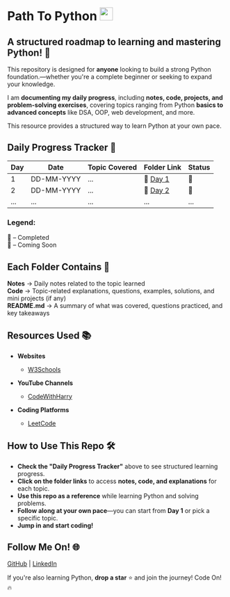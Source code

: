 <h1 align="left"> Path To Python <img src="https://user-images.githubusercontent.com/74038190/212257472-08e52665-c503-4bd9-aa20-f5a4dae769b5.gif" width="30"> </h1>

## A structured roadmap to learning and mastering Python! 🐍

This repository is designed for **anyone** looking to build a strong Python foundation.—whether you're a complete beginner or seeking to expand your knowledge.

I am **documenting my daily progress**, including **notes, code, projects, and problem-solving exercises**, covering  topics ranging from Python **basics to advanced concepts** like DSA, OOP, web development, and more.  

This resource provides a structured way to learn Python at your own pace.     

## Daily Progress Tracker 📅
<div align="center">
  
| **Day** | **Date**       | **Topic Covered**           | **Folder Link**     | **Status**  |
|---------|----------------|-----------------------------|---------------------|-------------|
| 1       | DD-MM-YYYY     | ...                         | 📂 [Day 1](#)       | 🎯          |
| 2       | DD-MM-YYYY     | ...                         | 📂 [Day 2](#)       | 🚧          |
| ...     | ...            | ...                         | ...                 | ...         |

</div>

### **Legend:**  
🎯 – Completed  
🚧 – Coming Soon  

## Each Folder Contains 📂
**Notes** → Daily notes related to the topic learned<br>
**Code** → Topic-related explanations, questions, examples, solutions, and mini projects (if any)<br>
**README.md** → A summary of what was covered, questions practiced, and key takeaways  

## Resources Used 📚
- **Websites**  
  - [W3Schools](https://www.w3schools.com/)  

- **YouTube Channels**  
  - [CodeWithHarry](https://www.youtube.com/@CodeWithHarry)  

- **Coding Platforms**  
  - [LeetCode](https://leetcode.com/)  

 ## How to Use This Repo 🛠️
- **Check the "Daily Progress Tracker"** above to see structured learning progress.  
- **Click on the folder links** to access **notes, code, and explanations** for each topic.  
- **Use this repo as a reference** while learning Python and solving problems.  
- **Follow along at your own pace**—you can start from **Day 1** or pick a specific topic.
- **Jump in and start coding!**

## Follow Me On! 🌐  
[GitHub](https://github.com/snehhhcodes) | [LinkedIn](https://www.linkedin.com/in/)  

If you're also learning Python, **drop a star** ⭐ and join the journey!
Code On! 🔥

